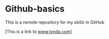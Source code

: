 Github-basics
=============

This is a remote repository for my skillz in GitHub

[This is a link to www.lynda.com]
